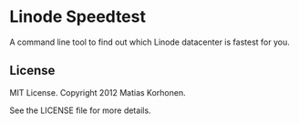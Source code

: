 # Linode Speedtest

A command line tool to find out which Linode datacenter is fastest for you.

## License

MIT License. Copyright 2012 Matias Korhonen.

See the LICENSE file for more details.